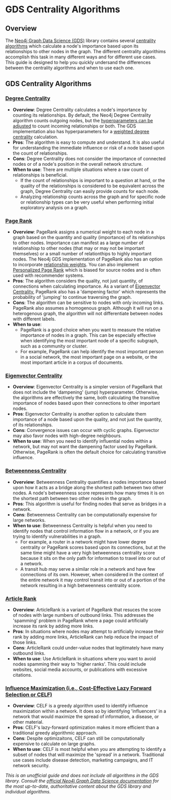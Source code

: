 # GDS Centrality Algorithms

## Overview
The [Neo4j Graph Data Science (GDS)](https://neo4j.com/docs/graph-data-science/current/) library contains several [centrality algorithms](https://neo4j.com/docs/graph-data-science/current/algorithms/centrality/) which calculate a node's importance based upon its relationships to other nodes in the graph. The different centrality algorithims accomplish this task in many different ways and for different use cases. This guide is designed to help you quickly undersand the differences between the centrality algorithms and when to use each one. 

## GDS Centrality Algorithms
### [Degree Centrality](https://neo4j.com/docs/graph-data-science/current/algorithms/degree-centrality/)
   - **Overview**: Degree Centrality calculates a node's importance by counting its relationships. By default, the Neo4j Degree Centrality algorithm counts outgoing nodes, but the [hyperparameters can be adjusted](https://neo4j.com/docs/graph-data-science/current/algorithms/degree-centrality/#algorithms-degree-centrality-orientation-example) to count incoming relationships or both. The GDS implementation also has hyperparameters for a [weighted degree centrality](https://neo4j.com/docs/graph-data-science/current/algorithms/degree-centrality/#algorithms-degree-centrality-weighted-example) calculation.
   - **Pros**: The algorithm is easy to compute and understand. It is also useful for understanding the immediate influence or risk of a node based upon the count of relationships.
   - **Cons**: Degree Centrality does not consider the importance of connected nodes or of a node's position in the overall network structure.
   - **When to use**: There are multiple situations where a raw count of relationships is beneficial. 
      * If the count of relationships is important to a question at hand, or the quality of the relationships is considered to be equivalent across the graph, Degree Centrality can easily provide counts for each node.
      * Analyzing relationship counts across the graph and for specific node or relationship types can be very useful when performing initial exploratory analysis on a graph. 

### [Page Rank](https://neo4j.com/docs/graph-data-science/current/algorithms/page-rank/) 
   - **Overview**: PageRank assigns a numerical weight to each node in a graph based on the quantity and quality (importance) of its relationships to other nodes. Importance can manifest as a large number of relationshisp to other nodes (that may or may not be important themselves) or a small number of relationthips to highly important nodes. The Neo4j GDS implementation of PageRank also has an option to incorporate [relationship weights](https://neo4j.com/docs/graph-data-science/current/algorithms/page-rank/#algorithms-page-rank-examples-weighted). You can also implement [Personalized Page Rank](https://neo4j.com/docs/graph-data-science/current/algorithms/page-rank/#algorithms-page-rank-examples-personalised) which is biased for source nodes and is often used with recommender systems. 
   - **Pros**: The algorithm considers the quality, not just quantity, of connections when calculating importance. As a variant of [Eigenvector Centrality](https://neo4j.com/docs/graph-data-science/current/algorithms/eigenvector-centrality/), PageRank also has a 'dampening factor' which represents the probability of 'jumping' to continue traversing the graph.
   - **Cons**: The algorithm can be sensitive to nodes with only incoming links. PageRank also assumes a homogenous graph. Although it will run on a heterogenous graph, the algorithm will not differentiate between nodes with different labels. 
   - **When to use**: 
      * PageRank is a good choice when you want to measure the relative importance of nodes in a graph. This can be especially effective when identifying the most important node of a specific subgraph, such as a community or cluster.
      * For example, PageRank can help identify the most important person in a social network, the most important page on a website, or the most important article in a corpus of documents.

### [Eigenvector Centrality](https://neo4j.com/docs/graph-data-science/current/algorithms/eigenvector-centrality/)
   - **Overview**: Eigenvector Centrality is a simpler version of PageRank that does not include the 'dampening' (jump) hyperparameter. Otherwise, the algorithms are effectively the same, both calculating the transitive importance of nodes based upon their connections to other important nodes. 
   - **Pros**: Eigenvector Centrality is another option to calculate them importance of a node based upon the quality, and not just the quantity, of its relationships.
   - **Cons**: Convergence issues can occur with cyclic graphs. Eigenvector may also favor nodes with high-degree neighbours.
   - **When to use**: When you need to identify influential nodes within a network, but may not want the dampening factor used by PageRank. Otherwise, PageRank is often the default choice for calculating transitive influence.

### [Betweenness Centrality](https://neo4j.com/docs/graph-data-science/current/algorithms/betweenness-centrality/)
   - **Overview**: Betweenness Centrality quantifies a nodes importance based upon how it acts as a bridge along the shortest path between two other nodes. A node's betweenness score represents how many times it is on the shortest path between two other nodes in the graph.
   - **Pros**: This algorithm is useful for finding nodes that serve as bridges in a network. 
   - **Cons**: Betweenness Centrality can be computationally expensive for large networks. 
   - **When to use**: Betweenness Centrality is helpful when you need to identify nodes that control information flow in a network, or if you are trying to identify vulnerabilities in a graph. 
      * For example, a router in a network might have lower degree centrality or PageRank scores based upon its connections, but at the same time might have a very high betweenness centrality score because it sits on the only path for information to travel into or out of a network.
      * A transit hub may serve a similar role in a network and have few connections of its own. However, when considered in the context of the entire network it may control transit into or out of a portion of the network resulting in a high betweenness centrality score. 

### [Article Rank](https://neo4j.com/docs/graph-data-science/current/algorithms/article-rank/)
   - **Overview**: ArticleRank is a variant of PageRank that resuces the score of nodes with large numbers of outbound links. This addresses the 'spamming' problem in PageRank where a page could artificially increase its rank by adding more links.
   - **Pros**: In situations where nodes may attempt to artificially increase their rank by adding more links, ArticleRank can help reduce the impact of those links.
   - **Cons**: ArticleRank could under-value nodes that legitimately have many outbound links.
   - **When to use**: Use ArticleRank in situations where you want to avoid nodes spamming their way to 'higher ranks'. This could include websites, social media accounts, or publications with excessive citations. 

### [Influence Maximization (i.e., Cost-Effective Lazy Forward Selection or CELF)](https://neo4j.com/docs/graph-data-science/current/algorithms/celf/)
   - **Overview**: CELF is a greedy algorithm used to identify influence maximization within a network. It does so by identifying 'influencers' in a network that would maximize the spread of information, a disease, or other material.
   - **Pros**: CELF's lazy-forward optimization makes it more efficient than a traditional greedy algorithmic approach.
   - **Cons**: Despite optimizaitons, CELF can still be computationally expensive to calculate on large graphs.
   - **When to use**: CELF is most helpful when you are attempting to identify a subset of nodes that will maximize the 'spread' in a network. Traditional use cases include disease detection, marketing campaigns, and IT network security. 

*This is an unofficial guide and does not include all algorithms in the GDS library. Consult the [official Neo4j Graph Data Science documentation](https://neo4j.com/docs/graph-data-science/current/) for the most up-to-date, authoritative content about the GDS library and individual algorithms.*
